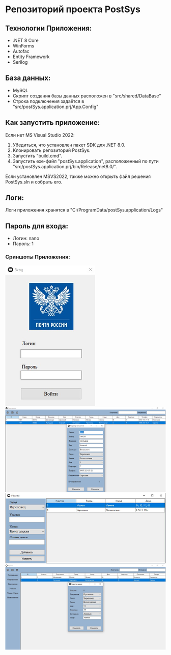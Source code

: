 # Репозиторий проекта PostSys

## Технологии Приложения:
* .NET 8 Core
* WinForms
* Autofac
* Entity Framework
* Serilog

## База данных:
* MySQL
* Скрипт создания базы данных расположен в "src/shared/DataBase"
* Строка подключения задаётся в "src/postSys.application.prj/App.Config"

## Как запустить приложение:
Если нет MS Visual Studio 2022:
1. Убедиться, что установлен пакет SDK для .NET 8.0.
2. Клонировать репозиторий PostSys.
3. Запустить "build.cmd".
4. Запустить exe-файл "postSys.application", расположенный по пути "src/postSys.application.prj/bin/Release/net8.0/".

Если установлен MSVS2022, также можно открыть файл решения PostSys.sln и собрать его.

## Логи:
Логи приложения хранятся в "C:/ProgramData/postSys.application/Logs"

## Пароль для входа:
* Логин: nano
* Пароль: 1

### Сриншоты Приложения:

![alt text](screenshots/Authentification.png "Аутентификация")
![alt text](screenshots/Recipients.png "Окно с Получателями + окно редактора")
![alt text](screenshots/Plots.png "Окно с Участками")
![alt text](screenshots/Addresses.png "Главное меню с Адресами + окно редактора")
